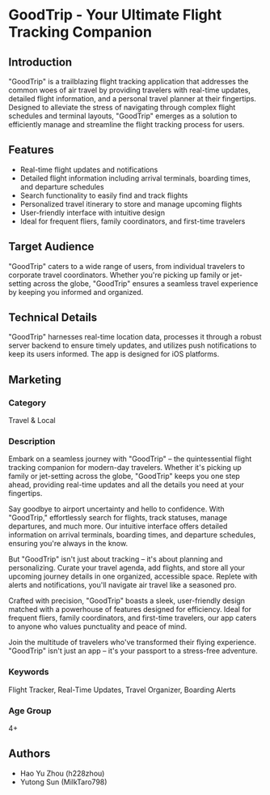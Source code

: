 # GoodTrip - Your Ultimate Flight Tracking Companion

## Introduction

"GoodTrip" is a trailblazing flight tracking application that addresses the common woes of air travel by providing travelers with real-time updates, detailed flight information, and a personal travel planner at their fingertips. Designed to alleviate the stress of navigating through complex flight schedules and terminal layouts, "GoodTrip" emerges as a solution to efficiently manage and streamline the flight tracking process for users.

## Features
- Real-time flight updates and notifications
- Detailed flight information including arrival terminals, boarding times, and departure schedules
- Search functionality to easily find and track flights
- Personalized travel itinerary to store and manage upcoming flights
- User-friendly interface with intuitive design
- Ideal for frequent fliers, family coordinators, and first-time travelers

## Target Audience

"GoodTrip" caters to a wide range of users, from individual travelers to corporate travel coordinators. Whether you're picking up family or jet-setting across the globe, "GoodTrip" ensures a seamless travel experience by keeping you informed and organized.

## Technical Details

"GoodTrip" harnesses real-time location data, processes it through a robust server backend to ensure timely updates, and utilizes push notifications to keep its users informed. The app is designed for iOS platforms. 

## Marketing

### Category
Travel & Local

### Description
Embark on a seamless journey with "GoodTrip" – the quintessential flight tracking companion for modern-day travelers. Whether it's picking up family or jet-setting across the globe, "GoodTrip" keeps you one step ahead, providing real-time updates and all the details you need at your fingertips.

Say goodbye to airport uncertainty and hello to confidence. With "GoodTrip," effortlessly search for flights, track statuses, manage departures, and much more. Our intuitive interface offers detailed information on arrival terminals, boarding times, and departure schedules, ensuring you're always in the know.

But "GoodTrip" isn't just about tracking – it's about planning and personalizing. Curate your travel agenda, add flights, and store all your upcoming journey details in one organized, accessible space. Replete with alerts and notifications, you'll navigate air travel like a seasoned pro.

Crafted with precision, "GoodTrip" boasts a sleek, user-friendly design matched with a powerhouse of features designed for efficiency. Ideal for frequent fliers, family coordinators, and first-time travelers, our app caters to anyone who values punctuality and peace of mind.

Join the multitude of travelers who've transformed their flying experience. "GoodTrip" isn't just an app – it's your passport to a stress-free adventure.

### Keywords
Flight Tracker, Real-Time Updates, Travel Organizer, Boarding Alerts

### Age Group
4+

## Authors 
- Hao Yu Zhou (h228zhou)
- Yutong Sun (MilkTaro798)